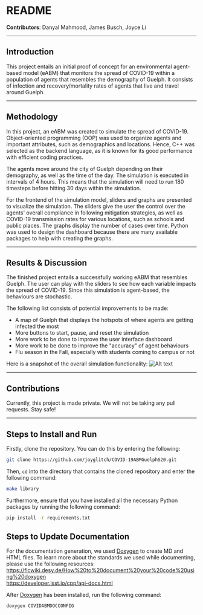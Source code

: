 # README
**Contributors**: Danyal Mahmood, James Busch, Joyce Li
___
## Introduction
This project entails an initial proof of concept for an environmental agent-based model (eABM) that monitors the spread of COVID-19 within a population of agents that resembles the demography of Guelph. It consists of infection and recovery/mortality rates of agents that live and travel around Guelph.
___
## Methodology
In this project, an eABM was created to simulate the spread of COVID-19. Object-oriented programming (OOP) was used to organize agents and important attributes, such as demographics and locations. Hence, C++ was selected as the backend language, as it is known for its good performance with efficient coding practices.

The agents move around the city of Guelph depending on their demography, as well as the time of the day. The simulation is executed in intervals of 4 hours. This means that the simulation will need to run 180 timesteps before hitting 30 days within the simulation.

For the frontend of the simulation model, sliders and graphs are presented to visualize the simulation. The sliders give the user the control over the agents' overall compliance in following mitigation strategies, as well as COVID-19 transmission rates for various locations, such as schools and public places. The graphs display the number of cases over time. Python was used to design the dashboard because there are many available packages to help with creating the graphs.
___
## Results & Discussion
The finished project entails a successfully working eABM that resembles Guelph. The user can play with the sliders to see how each variable impacts the spread of COVID-19. Since this simulation is agent-based, the behaviours are stochastic.

The following list consists of potential improvements to be made:
* A map of Guelph that displays the hotspots of where agents are getting infected the most
* More buttons to start, pause, and reset the simulation
* More work to be done to improve the user interface dashboard
* More work to be done to improve the "accuracy" of agent behaviours
* Flu season in the Fall, especially with students coming to campus or not

Here is a snapshot of the overall simulation functionality:
![Alt text](Screenshot.gif)
___
## Contributions
Currently, this project is made private. We will not be taking any pull requests. Stay safe!
___
## Steps to Install and Run
Firstly, clone the repository. You can do this by entering the following:
```bash
git clone https://github.com/joyglitch/COVID-19ABMGuelphS20.git
```
Then, `cd` into the directory that contains the cloned repository and enter the following command:
```bash
make library
```
Furthermore, ensure that you have installed all the necessary Python packages by running the following command:
```bash
pip install -r requirements.txt
```

## Steps to Update Documentation
For the documentation generation, we used [Doxygen](https://www.doxygen.nl/index.html) to create MD and HTML files. To learn more about the standards we used while documenting, please use the following resources:  
https://flcwiki.desy.de/How%20to%20document%20your%20code%20using%20doxygen  
https://developer.lsst.io/cpp/api-docs.html  

After [Doxygen](https://www.doxygen.nl/index.html) has been installed, run the following command:  
```bash
doxygen COVIDABMDOCCONFIG
```